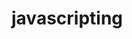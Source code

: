                                                                                                                                                            
# javascripting


